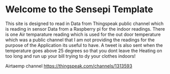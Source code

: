 Welcome to the Sensepi Template
==============================

This site is designed to read in Data from Thingspeak public channel which is reading in sensor Data from a Raspberry pi for the indoor readings. 
There is one Air temparature reading which is used for the out door temperature which was a public channel that I am not providing the readings for the purpose of the Application its useful to have.
A tweet is also sent when the temperature goes above 25 degrees so that you dont leave the Heating on too long and run up your bill trying to dy your clothes indoors!

Airtaemp channel
https://thingspeak.com/channels/1313593

